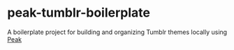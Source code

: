 # peak-tumblr-boilerplate
A boilerplate project for building and organizing Tumblr themes locally using [Peak](https://github.com/nporteschaikin/peak)
